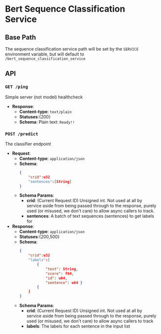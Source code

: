 # Bert Sequence Classification Service

## Base Path
The sequence classification service path will be set by the `SERVICE` environment variable, but will default to `/bert_sequence_classification_service`

## API
### `GET /ping`
Simple server (not model) healthcheck
- **Response**: 
    - **Content-type**: `text/plain`
    - **Statuses**:{200}
    - **Schema**: Plain text: `Ready!!`
### `POST /predict`
The classifier endpoint
- **Request**: 
    - **Content-type**: `application/json`
    - **Schema**:
        ```json
        {
            "crid":u32
            "sentences":[String]
        }
        ```
    - **Schema Params**:
        - **crid**: (Current Request ID) Unsigned int. Not used at all by service aside from being passed through to the response, purely used (or misused, we don't care) to allow async callers to track. 
        - **sentences**: A batch of text sequences (sentences) to get labels for
- **Response**: 
    - **Content-type**: `application/json`
    - **Statuses**:{200,500}
    - **Schema**:
        ```json
        {
            "crid":u32
            "labels":[
                { 
                    "text": String,
                    "score": f64,
                    "id": u64,
                    "sentence": u64 }
                {
            ]
        }
        ```
    - **Schema Params**:
        - **crid**: (Current Request ID) Unsigned int. Not used at all by service aside from being passed through to the response, purely used (or misused, we don't care) to allow async callers to track
        - **labels**: The labels for each sentence in the input list